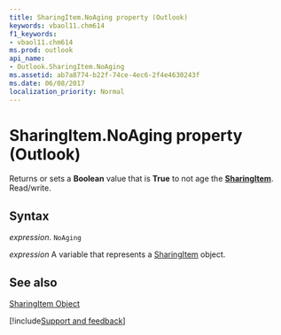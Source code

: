 ```yaml
---
title: SharingItem.NoAging property (Outlook)
keywords: vbaol11.chm614
f1_keywords:
- vbaol11.chm614
ms.prod: outlook
api_name:
- Outlook.SharingItem.NoAging
ms.assetid: ab7a8774-b22f-74ce-4ec6-2f4e4630243f
ms.date: 06/08/2017
localization_priority: Normal
---
```



# SharingItem.NoAging property (Outlook)

Returns or sets a  **Boolean** value that is **True** to not age the **[SharingItem](Outlook.SharingItem.md)**. Read/write.


## Syntax

_expression_. `NoAging`

_expression_ A variable that represents a [SharingItem](Outlook.SharingItem.md) object.


## See also


[SharingItem Object](Outlook.SharingItem.md)

[!include[Support and feedback](~/includes/feedback-boilerplate.md)]